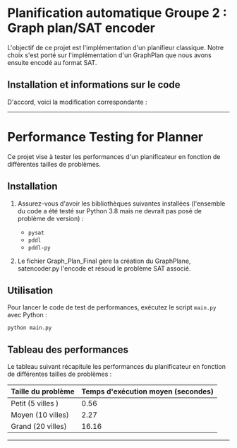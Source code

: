 # Planification automatique Groupe 2 : Graph plan/SAT encoder

L'objectif de ce projet est l'implémentation d'un planifieur classique. Notre choix s'est porté sur l'implémentation d'un GraphPlan que nous avons ensuite encodé au format SAT.

## Installation et informations sur le code


D'accord, voici la modification correspondante :

---

# Performance Testing for Planner

Ce projet vise à tester les performances d'un planificateur en fonction de différentes tailles de problèmes.

## Installation

1. Assurez-vous d'avoir les bibliothèques suivantes installées (l'ensemble du code a été testé sur Python 3.8 mais ne devrait pas posé de problème de version) :
   - `pysat`
   - `pddl`
   - `pddl-py`

2. Le fichier Graph_Plan_Final gère la création du GraphPlane, satencoder.py l'encode et résoud le problème SAT associé.

## Utilisation

Pour lancer le code de test de performances, exécutez le script `main.py` avec Python :
```
python main.py
```

## Tableau des performances

Le tableau suivant récapitule les performances du planificateur en fonction de différentes tailles de problèmes :

| Taille du problème | Temps d'exécution moyen (secondes) |
|--------------------|------------------------------------|
| Petit (5 villes )  | 0.56                               |
| Moyen (10 villes)  | 2.27                               |
| Grand (20 villes)  | 16.16                              |

---
